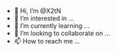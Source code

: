 - 👋 Hi, I’m @X2tN
- 👀 I’m interested in ...
- 🌱 I’m currently learning ...
- 💞️ I’m looking to collaborate on ...
- 📫 How to reach me ...

<!---
X2tN/X2tN is a ✨ special ✨ repository because its `README.md` (this file) appears on your GitHub profile.
You can click the Preview link to take a look at your changes.
--->
